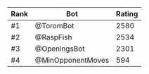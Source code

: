 Rank|Bot|Rating
---|---|---
#1|@ToromBot|2580
#2|@RaspFish|2534
#3|@OpeningsBot|2301
#4|@MinOpponentMoves|594
